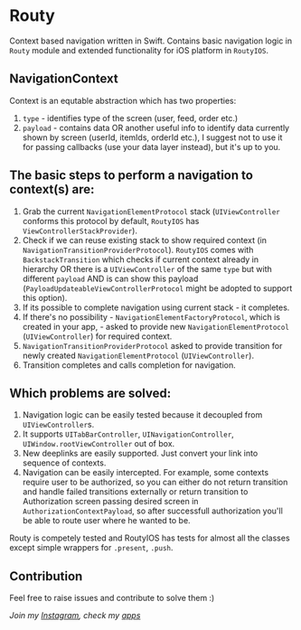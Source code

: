 # Routy

Context based navigation written in Swift. Contains basic navigation logic in `Routy` module and extended functionality for iOS platform in `RoutyIOS`.

## NavigationContext
Context is an equtable abstraction which has two properties:
1. `type` - identifies type of the screen (user, feed, order etc.)
2. `payload` - contains data OR another useful info to identify data currently shown by screen (userId, itemIds, orderId etc.), I suggest not to use it for passing callbacks (use your data layer instead), but it's up to you.

## The basic steps to perform a navigation to context(s) are:
1. Grab the current `NavigationElementProtocol` stack (`UIViewController` conforms this protocol by default, `RoutyIOS` has `ViewControllerStackProvider`).
2. Check if we can reuse existing stack to show required context (in `NavigationTransitionProviderProtocol`). `RoutyIOS` comes with `BackstackTransition` which checks if current context already in hierarchy OR there is a `UIViewController` of the same `type` but with different `payload` AND is can show this payload (`PayloadUpdateableViewControllerProtocol` might be adopted to support this option).
3. If its possible to complete navigation using current stack - it completes.
4. If there's no possibility - `NavigationElementFactoryProtocol`, which is created in your app, - asked to provide new `NavigationElementProtocol` (`UIViewController`) for required context.
5. `NavigationTransitionProviderProtocol` asked to provide transition for newly created `NavigationElementProtocol` (`UIViewController`).
6. Transition completes and calls completion for navigation.

## Which problems are solved:
1. Navigation logic can be easily tested because it decoupled from `UIViewController`s.
2. It supports `UITabBarController`, `UINavigationController`, `UIWindow.rootViewController` out of box.
2. New deeplinks are easily supported. Just convert your link into sequence of contexts.
3. Navigation can be easily intercepted. For example, some contexts require user to be authorized, so you can either do not return transition and handle failed transitions externally or return transition to Authorization screen passing desired screen in `AuthorizationContextPayload`, so after successfull authorization you'll be able to route user where he wanted to be.

Routy is competely tested and RoutyIOS has tests for almost all the classes except simple wrappers for `.present`, `.push`.

## Contribution
Feel free to raise issues and contribute to solve them :)

*Join my [Instagram](https://instagram.com/swift_codes), check my [apps](https://nsurl.dev)*
